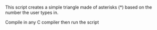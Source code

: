 This script creates a simple triangle made of asterisks (*) based on the number the user types in.

Compile in any C compiler then run the script